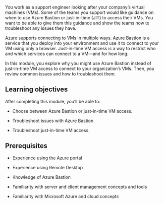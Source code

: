 You work as a support engineer looking after your company’s virtual machines (VMs). Some of the teams you support would like guidance on when to use Azure Bastion or just-in-time (JIT) to access their VMs. You want to be able to give them this guidance and show the teams how to troubleshoot any issues they have.

Azure supports connecting to VMs in multiple ways. Azure Bastion is a service that you deploy into your environment and use it to connect to your VM using only a browser. Just-in-time VM access is a way to restrict who and which services can connect to a VM—and for how long.

In this module, you explore why you might use Azure Bastion instead of just-in-time VM access to connect to your organization’s VMs. Then, you review common issues and how to troubleshoot them.

## Learning objectives

After completing this module, you’ll be able to:

- Choose between Azure Bastion or just-in-time VM access.

- Troubleshoot issues with Azure Bastion.

- Troubleshoot just-in-time VM access.

## Prerequisites

- Experience using the Azure portal

- Experience using Remote Desktop

- Knowledge of Azure Bastion

- Familiarity with server and client management concepts and tools

- Familiarity with Microsoft Azure and cloud concepts


